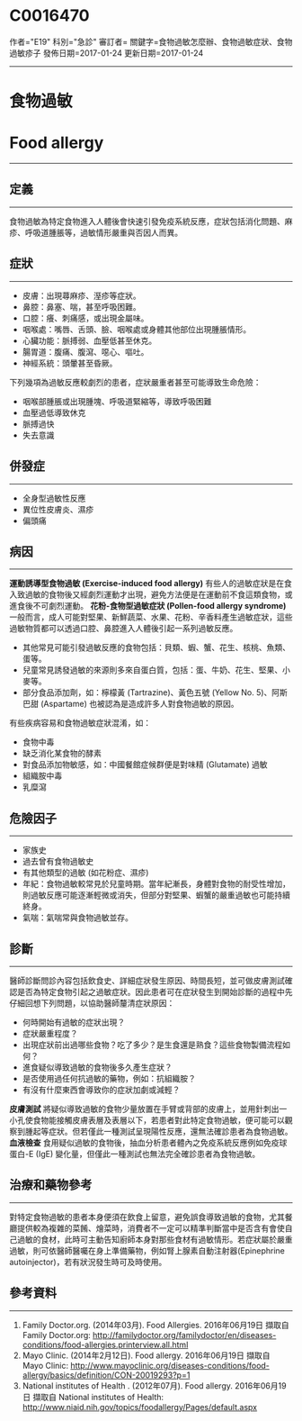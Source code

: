 # C0016470
作者="E19"
科別="急診"
審訂者=
關鍵字=食物過敏怎麼辦、食物過敏症狀、食物過敏疹子
發佈日期=2017-01-24
更新日期=2017-01-24

----------
# 食物過敏
# Food allergy
----------
## 定義
----------

食物過敏為特定食物進入人體後會快速引發免疫系統反應，症狀包括消化問題、麻疹、呼吸道腫脹等，過敏情形嚴重與否因人而異。

## 症狀
----------
- 皮膚：出現蕁麻疹、溼疹等症狀。
- 鼻腔：鼻塞、喘，甚至呼吸困難。
- 口腔：癢、刺痛感，或出現金屬味。
- 咽喉處：嘴唇、舌頭、臉、咽喉處或身體其他部位出現腫脹情形。
- 心臟功能：脈搏弱、血壓低甚至休克。
- 腸胃道：腹痛、腹瀉、噁心、嘔吐。
- 神經系統：頭暈甚至昏厥。 

下列幾項為過敏反應較劇烈的患者，症狀嚴重者甚至可能導致生命危險：

- 咽喉部腫脹或出現腫塊、呼吸道緊縮等，導致呼吸困難
- 血壓過低導致休克
- 脈搏過快
- 失去意識
## 併發症
----------
- 全身型過敏性反應
- 異位性皮膚炎、濕疹
- 偏頭痛
## 病因
----------

**運動誘導型食物過敏 (Exercise-induced food allergy)**
有些人的過敏症狀是在食入致過敏的食物後又經劇烈運動才出現，避免方法便是在運動前不食這類食物，或進食後不可劇烈運動。 
**花粉-食物型過敏症狀 (Pollen-food allergy syndrome)**
一般而言，成人可能對堅果、新鮮蔬菜、水果、花粉、辛香料產生過敏症狀，這些過敏物質都可以透過口腔、鼻腔進入人體後引起一系列過敏反應。

- 其他常見可能引發過敏反應的食物包括：貝類、蝦、蟹、花生、核桃、魚類、蛋等。
- 兒童常見誘發過敏的來源則多來自蛋白質，包括：蛋、牛奶、花生、堅果、小麥等。
- 部分食品添加劑，如：檸檬黃 (Tartrazine)、黃色五號 (Yellow No. 5)、阿斯巴甜 (Aspartame) 也被認為是造成許多人對食物過敏的原因。

有些疾病容易和食物過敏症狀混淆，如：

- 食物中毒
- 缺乏消化某食物的酵素
- 對食品添加物敏感，如：中國餐館症候群便是對味精 (Glutamate) 過敏
- 組織胺中毒
- 乳糜瀉
## 危險因子
----------
- 家族史
- 過去曾有食物過敏史
- 有其他類型的過敏 (如花粉症、濕疹)
- 年紀：食物過敏較常見於兒童時期。當年紀漸長，身體對食物的耐受性增加，則過敏反應可能逐漸輕微或消失，但部分對堅果、蝦蟹的嚴重過敏也可能持續終身。
- 氣喘：氣喘常與食物過敏並存。 
## 診斷
----------

醫師診斷問診內容包括飲食史、詳細症狀發生原因、時間長短，並可做皮膚測試確認是否為特定食物引起之過敏症狀。因此患者可在症狀發生到開始診斷的過程中先仔細回想下列問題，以協助醫師釐清症狀原因：

- 何時開始有過敏的症狀出現？
- 症狀嚴重程度？
- 出現症狀前出過哪些食物？吃了多少？是生食還是熟食？這些食物製備流程如何？
- 進食疑似導致過敏的食物後多久產生症狀？
- 是否使用過任何抗過敏的藥物，例如：抗組織胺？
- 有沒有什麼東西會導致你的症狀加劇或減輕？ 

**皮膚測試**
將疑似導致過敏的食物少量放置在手臂或背部的皮膚上，並用針刺出一小孔使食物能接觸皮膚表層及表層以下，若患者對此特定食物過敏，便可能可以觀察到腫起等症狀。但若僅此一種測試呈現陽性反應，還無法確診患者為食物過敏。 
**血液檢查**
食用疑似過敏的食物後，抽血分析患者體內之免疫系統反應例如免疫球蛋白-E (IgE) 變化量，但僅此一種測試也無法完全確診患者為食物過敏。 

## 治療和藥物參考
----------

對特定食物過敏的患者本身便須在飲食上留意，避免誤食導致過敏的食物，尤其餐廳提供較為複雜的菜餚、燴菜時，消費者不一定可以精準判斷當中是否含有會使自己過敏的食材，此時可主動告知廚師本身對那些食材有過敏情形。若症狀屬於嚴重過敏，則可依醫師醫囑在身上準備藥物，例如腎上腺素自動注射器(Epinephrine autoinjector)，若有狀況發生時可及時使用。 

## 參考資料
----------
1. Family Doctor.org. (2014年03月). Food Allergies. 2016年06月19日 擷取自 Family Doctor.org: 
  http://familydoctor.org/familydoctor/en/diseases-conditions/food-allergies.printerview.all.html
2. Mayo Clinic. (2014年2月12日). Food allergy. 2016年06月19日 擷取自 Mayo Clinic: 
  http://www.mayoclinic.org/diseases-conditions/food-allergy/basics/definition/CON-20019293?p=1
3. National institutes of Health . (2012年07月). Food allergy. 2016年06月19日 擷取自 National institutes of Health:
  http://www.niaid.nih.gov/topics/foodallergy/Pages/default.aspx

